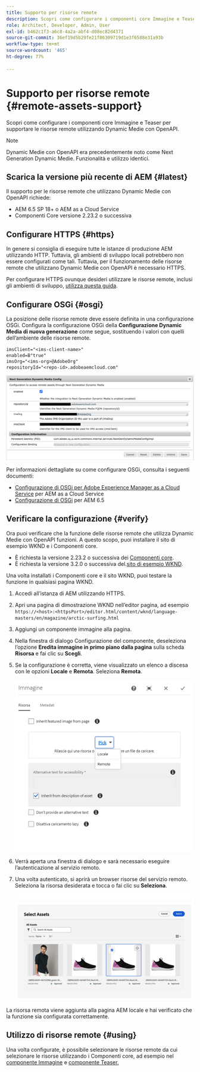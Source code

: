 ```yaml
---
title: Supporto per risorse remote
description: Scopri come configurare i componenti core Immagine e Teaser per supportare le risorse remote utilizzando Dynamic Medie con OpenAPI.
role: Architect, Developer, Admin, User
exl-id: b462c1f3-a6c8-4a2a-abf4-d08ec82d4371
source-git-commit: 36ef19d5b29fe21f86309719d1e3f6588e31a93b
workflow-type: tm+mt
source-wordcount: '465'
ht-degree: 77%

---
```



# Supporto per risorse remote {#remote-assets-support}

Scopri come configurare i componenti core Immagine e Teaser per supportare le risorse remote utilizzando Dynamic Medie con OpenAPI.

>[!NOTE]
>
>Dynamic Medie con OpenAPI era precedentemente noto come Next Generation Dynamic Medie. Funzionalità e utilizzo identici.

## Scarica la versione più recente di AEM {#latest}

Il supporto per le risorse remote che utilizzano Dynamic Medie con OpenAPI richiede:

* AEM 6.5 SP 18+ o AEM as a Cloud Service
* Componenti Core versione 2.23.2 o successiva

## Configurare HTTPS {#https}

In genere si consiglia di eseguire tutte le istanze di produzione AEM utilizzando HTTP. Tuttavia, gli ambienti di sviluppo locali potrebbero non essere configurati come tali. Tuttavia, per il funzionamento delle risorse remote che utilizzano Dynamic Medie con OpenAPI è necessario HTTPS.

Per configurare HTTPS ovunque desideri utilizzare le risorse remote, inclusi gli ambienti di sviluppo, [utilizza questa guida](https://experienceleague.adobe.com/docs/experience-manager-learn/foundation/security/use-the-ssl-wizard.html?lang=it).

## Configurare OSGi {#osgi}

La posizione delle risorse remote deve essere definita in una configurazione OSGi. Configura la configurazione OSGi della **Configurazione Dynamic Media di nuova generazione** come segue, sostituendo i valori con quelli dell’ambiente delle risorse remote.

```text
imsClient="<ims-client-name>"
enabled=B"true"
imsOrg="<ims-org>@AdobeOrg"
repositoryId="<repo-id>.adobeaemcloud.com"
```

![Finestra di configurazione OSGi della configurazione di Dynamic Media di nuova generazione](/help/assets/remote-assets-osgi.png)

Per informazioni dettagliate su come configurare OSGi, consulta i seguenti documenti:

* [Configurazione di OSGi per Adobe Experience Manager as a Cloud Service](https://experienceleague.adobe.com/docs/experience-manager-cloud-service/content/implementing/deploying/configuring-osgi.html?lang=it) per AEM as a Cloud Service
* [Configurazione di OSGi](https://experienceleague.adobe.com/docs/experience-manager-65/deploying/configuring/configuring-osgi.html?lang=it) per AEM 6.5

## Verificare la configurazione {#verify}

Ora puoi verificare che la funzione delle risorse remote che utilizza Dynamic Medie con OpenAPI funzioni. A questo scopo, puoi installare il sito di esempio WKND e i Componenti core.

* È richiesta la versione 2.23.2 o successiva dei [Componenti core](https://github.com/adobe/aem-core-wcm-components/releases/download/core.wcm.components.reactor-2.23.2/core.wcm.components.all-2.23.2.zip).
* È richiesta la versione 3.2.0 o successiva del.[sito di esempio WKND](https://github.com/adobe/aem-guides-wknd/releases/download/aem-guides-wknd-3.2.0/aem-guides-wknd.all-3.2.0-classic.zip).

Una volta installati i Componenti core e il sito WKND, puoi testare la funzione in qualsiasi pagina WKND.

1. Accedi all’istanza di AEM utilizzando HTTPS.

1. Apri una pagina di dimostrazione WKND nell’editor pagina, ad esempio `https://<host>:<httpsPort>/editor.html/content/wknd/language-masters/en/magazine/arctic-surfing.html`

1. Aggiungi un componente immagine alla pagina.

1. Nella finestra di dialogo Configurazione del componente, deseleziona l’opzione **Eredita immagine in primo piano dalla pagina** sulla scheda **Risorsa** e fai clic su **Scegli**.

1. Se la configurazione è corretta, viene visualizzato un elenco a discesa con le opzioni **Locale** e **Remota**. Seleziona **Remota**.

   ![Opzioni di selezione remota e locale per la selezione delle immagini](/help/assets/remote-asset-selection.png)

1. Verrà aperta una finestra di dialogo e sarà necessario eseguire l’autenticazione al servizio remoto.

1. Una volta autenticato, si aprirà un browser risorse del servizio remoto. Seleziona la risorsa desiderata e tocca o fai clic su **Seleziona**.

   ![Selezione di una risorsa remota](/help/assets/remote-asset-picker.png)

La risorsa remota viene aggiunta alla pagina AEM locale e hai verificato che la funzione sia configurata correttamente.

## Utilizzo di risorse remote {#using}

Una volta configurate, è possibile selezionare le risorse remote da cui selezionare le risorse utilizzando i Componenti core, ad esempio nel [componente Immagine](/help/components/image.md) e [componente Teaser.](/help/components/teaser.md)
